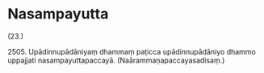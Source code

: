 # Nasampayutta

(23.)

2505\. Upādinnupādāniyaṃ dhammaṃ paṭicca upādinnupādāniyo dhammo uppajjati nasampayuttapaccayā. (Naārammaṇapaccayasadisaṃ.)
